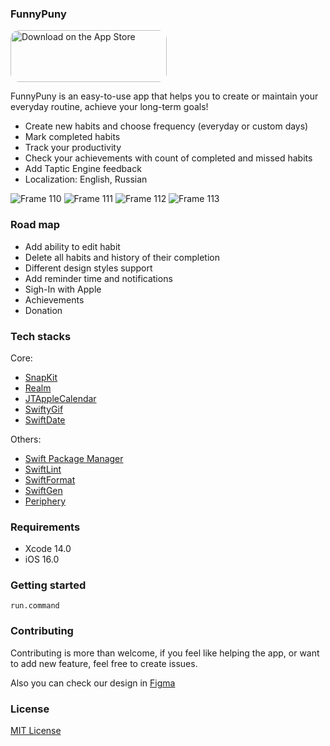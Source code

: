 ### FunnyPuny

<a href="https://apps.apple.com/us/app/funnypuny/id6444834294?itsct=apps_box_badge&amp;itscg=30200" style="display: inline-block; overflow: hidden; border-radius: 13px; width: 250px; height: 83px;"><img src="https://tools.applemediaservices.com/api/badges/download-on-the-app-store/white/en-us?size=250x83&amp;releaseDate=1671580800?h=d19c2e04b3683f9cdfac455ce928925e" alt="Download on the App Store" style="border-radius: 13px; width: 250px; height: 83px;"></a>

FunnyPuny is an easy-to-use app that helps you to create or maintain your everyday routine, achieve your long-term goals!
- Create new habits and choose frequency (everyday or custom days)
- Mark completed habits
- Track your productivity 
- Check your achievements with count of completed and missed habits 
- Add Taptic Engine feedback
- Localization: English, Russian 

![Frame 110](https://user-images.githubusercontent.com/104151157/208861154-9101b9ee-1c06-4c56-9785-ada5a4fc6242.jpg)
![Frame 111](https://user-images.githubusercontent.com/104151157/208861162-1ea1169e-a96e-41be-af90-9b20fc01ebdf.jpg)
![Frame 112](https://user-images.githubusercontent.com/104151157/208861164-2f9476eb-5c95-46c3-9535-f7f52f2a31d4.jpg)
![Frame 113](https://user-images.githubusercontent.com/104151157/208861167-acf340a6-feff-4e44-993d-103df1ffe04f.jpg)

### Road map

 - Add ability to edit habit  
 - Delete all habits and history of their completion 
 - Different design styles support
 - Add reminder time and notifications
 - Sigh-In with Apple
 - Achievements
 - Donation
 
### Tech stacks

Core:
-   [SnapKit](https://github.com/SnapKit/SnapKit)
-   [Realm](https://github.com/realm/realm-swift)
-   [JTAppleCalendar](https://github.com/patchthecode/JTAppleCalendar)
-   [SwiftyGif](https://github.com/kirualex/SwiftyGif)
-   [SwiftDate](https://github.com/malcommac/SwiftDate)

Others:
-   [Swift Package Manager](https://github.com/apple/swift-package-manager)
-   [SwiftLint](https://github.com/realm/SwiftLint)
-   [SwiftFormat](https://github.com/nicklockwood/SwiftFormat)
-   [SwiftGen](https://github.com/SwiftGen/SwiftGen)
-   [Periphery](https://github.com/peripheryapp/periphery)

### Requirements

-   Xcode 14.0
-   iOS 16.0

### Getting started

```run.command```

### Contributing

Contributing is more than welcome, if you feel like helping the app, or want to add new feature, feel free to create issues.

Also you can check our design in [Figma](https://www.figma.com/file/MQywa4zTs38WoIXbEYfn8P/FunnyPuny?node-id=0%3A1&t=GDlCW2aRT9UTEphs-1)

### License

[MIT License](https://github.com/FunnyPuny/iOS-App/blob/main/LICENSE)

